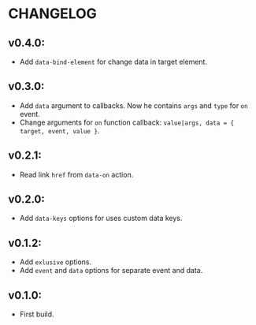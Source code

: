 # CHANGELOG
## v0.4.0:
* Add ```data-bind-element``` for change data in target element.
## v0.3.0:
* Add ```data``` argument to callbacks. Now he contains ```args``` and ```type``` for ```on``` event.
* Change arguments for ```on``` function callback: ```value|args, data = { target, event, value }```.
## v0.2.1:
* Read link ```href``` from ```data-on``` action.
## v0.2.0:
* Add ```data-keys``` options for uses custom data keys.
## v0.1.2:
* Add ```exlusive``` options.
* Add ```event``` and ```data``` options for separate event and data.
## v0.1.0:
* First build.